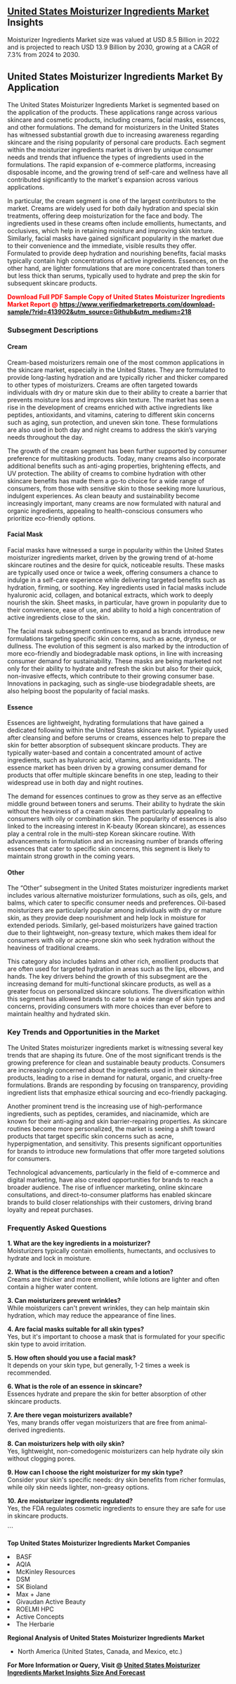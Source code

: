 <h2><a href="https://www.verifiedmarketreports.com/download-sample/?rid=413902&amp;utm_source=Github&amp;utm_medium=218" target="_blank">United States Moisturizer Ingredients Market</a> Insights</h2><p>Moisturizer Ingredients Market size was valued at USD 8.5 Billion in 2022 and is projected to reach USD 13.9 Billion by 2030, growing at a CAGR of 7.3% from 2024 to 2030.</p><p> <h2>United States Moisturizer Ingredients Market By Application</h2> <p>The United States Moisturizer Ingredients Market is segmented based on the application of the products. These applications range across various skincare and cosmetic products, including creams, facial masks, essences, and other formulations. The demand for moisturizers in the United States has witnessed substantial growth due to increasing awareness regarding skincare and the rising popularity of personal care products. Each segment within the moisturizer ingredients market is driven by unique consumer needs and trends that influence the types of ingredients used in the formulations. The rapid expansion of e-commerce platforms, increasing disposable income, and the growing trend of self-care and wellness have all contributed significantly to the market's expansion across various applications.</p> <p>In particular, the cream segment is one of the largest contributors to the market. Creams are widely used for both daily hydration and special skin treatments, offering deep moisturization for the face and body. The ingredients used in these creams often include emollients, humectants, and occlusives, which help in retaining moisture and improving skin texture. Similarly, facial masks have gained significant popularity in the market due to their convenience and the immediate, visible results they offer. Formulated to provide deep hydration and nourishing benefits, facial masks typically contain high concentrations of active ingredients. Essences, on the other hand, are lighter formulations that are more concentrated than toners but less thick than serums, typically used to hydrate and prep the skin for subsequent skincare products.</p> <p><strong><p><span class=""><span style="color: #ff0000;"><strong>Download Full PDF Sample Copy of United States Moisturizer Ingredients Market Report</strong> @ </span><a href="https://www.verifiedmarketreports.com/download-sample/?rid=413902&amp;utm_source=Github&amp;utm_medium=218" target="_blank">https://www.verifiedmarketreports.com/download-sample/?rid=413902&amp;utm_source=Github&amp;utm_medium=218</a></span></p></strong></p> <h3>Subsegment Descriptions</h3> <h4>Cream</h4> <p>Cream-based moisturizers remain one of the most common applications in the skincare market, especially in the United States. They are formulated to provide long-lasting hydration and are typically richer and thicker compared to other types of moisturizers. Creams are often targeted towards individuals with dry or mature skin due to their ability to create a barrier that prevents moisture loss and improves skin texture. The market has seen a rise in the development of creams enriched with active ingredients like peptides, antioxidants, and vitamins, catering to different skin concerns such as aging, sun protection, and uneven skin tone. These formulations are also used in both day and night creams to address the skin’s varying needs throughout the day.</p> <p>The growth of the cream segment has been further supported by consumer preference for multitasking products. Today, many creams also incorporate additional benefits such as anti-aging properties, brightening effects, and UV protection. The ability of creams to combine hydration with other skincare benefits has made them a go-to choice for a wide range of consumers, from those with sensitive skin to those seeking more luxurious, indulgent experiences. As clean beauty and sustainability become increasingly important, many creams are now formulated with natural and organic ingredients, appealing to health-conscious consumers who prioritize eco-friendly options.</p> <h4>Facial Mask</h4> <p>Facial masks have witnessed a surge in popularity within the United States moisturizer ingredients market, driven by the growing trend of at-home skincare routines and the desire for quick, noticeable results. These masks are typically used once or twice a week, offering consumers a chance to indulge in a self-care experience while delivering targeted benefits such as hydration, firming, or soothing. Key ingredients used in facial masks include hyaluronic acid, collagen, and botanical extracts, which work to deeply nourish the skin. Sheet masks, in particular, have grown in popularity due to their convenience, ease of use, and ability to hold a high concentration of active ingredients close to the skin.</p> <p>The facial mask subsegment continues to expand as brands introduce new formulations targeting specific skin concerns, such as acne, dryness, or dullness. The evolution of this segment is also marked by the introduction of more eco-friendly and biodegradable mask options, in line with increasing consumer demand for sustainability. These masks are being marketed not only for their ability to hydrate and refresh the skin but also for their quick, non-invasive effects, which contribute to their growing consumer base. Innovations in packaging, such as single-use biodegradable sheets, are also helping boost the popularity of facial masks.</p> <h4>Essence</h4> <p>Essences are lightweight, hydrating formulations that have gained a dedicated following within the United States skincare market. Typically used after cleansing and before serums or creams, essences help to prepare the skin for better absorption of subsequent skincare products. They are typically water-based and contain a concentrated amount of active ingredients, such as hyaluronic acid, vitamins, and antioxidants. The essence market has been driven by a growing consumer demand for products that offer multiple skincare benefits in one step, leading to their widespread use in both day and night routines.</p> <p>The demand for essences continues to grow as they serve as an effective middle ground between toners and serums. Their ability to hydrate the skin without the heaviness of a cream makes them particularly appealing to consumers with oily or combination skin. The popularity of essences is also linked to the increasing interest in K-beauty (Korean skincare), as essences play a central role in the multi-step Korean skincare routine. With advancements in formulation and an increasing number of brands offering essences that cater to specific skin concerns, this segment is likely to maintain strong growth in the coming years.</p> <h4>Other</h4> <p>The “Other” subsegment in the United States moisturizer ingredients market includes various alternative moisturizer formulations, such as oils, gels, and balms, which cater to specific consumer needs and preferences. Oil-based moisturizers are particularly popular among individuals with dry or mature skin, as they provide deep nourishment and help lock in moisture for extended periods. Similarly, gel-based moisturizers have gained traction due to their lightweight, non-greasy texture, which makes them ideal for consumers with oily or acne-prone skin who seek hydration without the heaviness of traditional creams.</p> <p>This category also includes balms and other rich, emollient products that are often used for targeted hydration in areas such as the lips, elbows, and hands. The key drivers behind the growth of this subsegment are the increasing demand for multi-functional skincare products, as well as a greater focus on personalized skincare solutions. The diversification within this segment has allowed brands to cater to a wide range of skin types and concerns, providing consumers with more choices than ever before to maintain healthy and hydrated skin.</p> <h3>Key Trends and Opportunities in the Market</h3> <p>The United States moisturizer ingredients market is witnessing several key trends that are shaping its future. One of the most significant trends is the growing preference for clean and sustainable beauty products. Consumers are increasingly concerned about the ingredients used in their skincare products, leading to a rise in demand for natural, organic, and cruelty-free formulations. Brands are responding by focusing on transparency, providing ingredient lists that emphasize ethical sourcing and eco-friendly packaging.</p> <p>Another prominent trend is the increasing use of high-performance ingredients, such as peptides, ceramides, and niacinamide, which are known for their anti-aging and skin barrier-repairing properties. As skincare routines become more personalized, the market is seeing a shift toward products that target specific skin concerns such as acne, hyperpigmentation, and sensitivity. This presents significant opportunities for brands to introduce new formulations that offer more targeted solutions for consumers.</p> <p>Technological advancements, particularly in the field of e-commerce and digital marketing, have also created opportunities for brands to reach a broader audience. The rise of influencer marketing, online skincare consultations, and direct-to-consumer platforms has enabled skincare brands to build closer relationships with their customers, driving brand loyalty and repeat purchases.</p> <h3>Frequently Asked Questions</h3> <p><strong>1. What are the key ingredients in a moisturizer?</strong><br> Moisturizers typically contain emollients, humectants, and occlusives to hydrate and lock in moisture.</p> <p><strong>2. What is the difference between a cream and a lotion?</strong><br> Creams are thicker and more emollient, while lotions are lighter and often contain a higher water content.</p> <p><strong>3. Can moisturizers prevent wrinkles?</strong><br> While moisturizers can't prevent wrinkles, they can help maintain skin hydration, which may reduce the appearance of fine lines.</p> <p><strong>4. Are facial masks suitable for all skin types?</strong><br> Yes, but it's important to choose a mask that is formulated for your specific skin type to avoid irritation.</p> <p><strong>5. How often should you use a facial mask?</strong><br> It depends on your skin type, but generally, 1-2 times a week is recommended.</p> <p><strong>6. What is the role of an essence in skincare?</strong><br> Essences hydrate and prepare the skin for better absorption of other skincare products.</p> <p><strong>7. Are there vegan moisturizers available?</strong><br> Yes, many brands offer vegan moisturizers that are free from animal-derived ingredients.</p> <p><strong>8. Can moisturizers help with oily skin?</strong><br> Yes, lightweight, non-comedogenic moisturizers can help hydrate oily skin without clogging pores.</p> <p><strong>9. How can I choose the right moisturizer for my skin type?</strong><br> Consider your skin's specific needs: dry skin benefits from richer formulas, while oily skin needs lighter, non-greasy options.</p> <p><strong>10. Are moisturizer ingredients regulated?</strong><br> Yes, the FDA regulates cosmetic ingredients to ensure they are safe for use in skincare products.</p> ```</p><p><strong>Top United States Moisturizer Ingredients Market Companies</strong></p><div data-test-id=""><p><li>BASF</li><li> AQIA</li><li> McKinley Resources</li><li> DSM</li><li> SK Bioland</li><li> Max + Jane</li><li> Givaudan Active Beauty</li><li> ROELMI HPC</li><li> Active Concepts</li><li> The Herbarie</li></p><div><strong>Regional Analysis of&nbsp;United States Moisturizer Ingredients Market</strong></div><ul><li dir="ltr"><p dir="ltr">North America&nbsp;(United States, Canada, and Mexico, etc.)</p></li></ul><p><strong>For More Information or Query, Visit @&nbsp;</strong><strong><a href="https://www.verifiedmarketreports.com/product/moisturizer-ingredients-market/?utm_source=Github&amp;utm_medium=218" target="_blank">United States Moisturizer Ingredients Market Insights Size And Forecast</a></strong></p></div>
